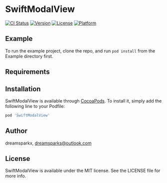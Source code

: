 # SwiftModalView

[![CI Status](https://img.shields.io/travis/dreamsparkx/SwiftModalView.svg?style=flat)](https://travis-ci.org/dreamsparkx/SwiftModalView)
[![Version](https://img.shields.io/cocoapods/v/SwiftModalView.svg?style=flat)](https://cocoapods.org/pods/SwiftModalView)
[![License](https://img.shields.io/cocoapods/l/SwiftModalView.svg?style=flat)](https://cocoapods.org/pods/SwiftModalView)
[![Platform](https://img.shields.io/cocoapods/p/SwiftModalView.svg?style=flat)](https://cocoapods.org/pods/SwiftModalView)

## Example

To run the example project, clone the repo, and run `pod install` from the Example directory first.

## Requirements

## Installation

SwiftModalView is available through [CocoaPods](https://cocoapods.org). To install
it, simply add the following line to your Podfile:

```ruby
pod 'SwiftModalView'
```

## Author

dreamsparkx, dreamsparks@outlook.com

## License

SwiftModalView is available under the MIT license. See the LICENSE file for more info.
